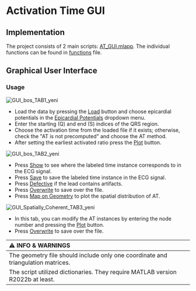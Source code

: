 # Activation Time GUI
## Implementation 
The project consists of 2 main scripts: [AT_GUI.mlapp](https://github.com/METUHRL/AT-GUI/blob/master/AT_GUI.mlapp).
The individual functions can be found in [functions](https://github.com/METUHRL/AT-GUI/tree/master/functions) file. 
## Graphical User Interface

### Usage

![GUI_bos_TAB1_yeni](https://github.com/METUHRL/AT-GUI/assets/83376963/b0c34356-209b-41ee-beb8-7d55f84a4c73)

* Load the data by pressing the <ins>Load</ins> button and choose epicardial potentials in the <ins>Epicardial Potentials</ins> dropdown menu. 
* Enter the starting (Q) and end (S) indices of the QRS region.
* Choose the activation time from the loaded file if it exists; otherwise, check the "AT is not precomputed" and choose the AT method.
* After setting the earliest activated ratio press the <ins>Plot</ins> button.

![GUI_bos_TAB2_yeni](https://github.com/METUHRL/AT-GUI/assets/83376963/9649de72-d319-45d0-bb07-72e698c59229)

* Press <ins>Show</ins> to see where the labeled time instance corresponds to in the ECG signal.
* Press <ins>Save</ins> to save the labeled time instance in the ECG signal.
* Press <ins>Defective</ins> if the lead contains artifacts.
* Press <ins>Overwrite</ins> to save over the file.
* Press <ins>Map on Geometry</ins> to plot the spatial distribution of AT.

![GUI_Spatially_Coherent_TAB3_yeni](https://github.com/METUHRL/AT-GUI/assets/83376963/b99a29b3-cf1a-45ae-9189-8047e3c159ee)

* In this tab, you can modify the AT instances by entering the node number and pressing the <ins>Plot</ins> button.
* Press <ins>Overwrite</ins> to save over the file. 


| :warning: INFO & WARNINGS  |
|:---------------------------|
| The geometry file should include only one coordinate and triangulation matrices. | 
| The script utilized dictionaries. They require MATLAB version R2022b at least. | 

